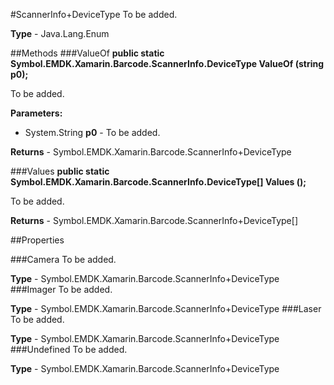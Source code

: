 #ScannerInfo+DeviceType
To be added.

**Type** - Java.Lang.Enum

##Methods
###ValueOf
**public static Symbol.EMDK.Xamarin.Barcode.ScannerInfo.DeviceType ValueOf (string p0);**

To be added.

**Parameters:** 

* System.String **p0** - To be added.

**Returns** - Symbol.EMDK.Xamarin.Barcode.ScannerInfo+DeviceType

###Values
**public static Symbol.EMDK.Xamarin.Barcode.ScannerInfo.DeviceType[] Values ();**

To be added.


**Returns** - Symbol.EMDK.Xamarin.Barcode.ScannerInfo+DeviceType[]

##Properties

###Camera
To be added.

**Type** - Symbol.EMDK.Xamarin.Barcode.ScannerInfo+DeviceType
###Imager
To be added.

**Type** - Symbol.EMDK.Xamarin.Barcode.ScannerInfo+DeviceType
###Laser
To be added.

**Type** - Symbol.EMDK.Xamarin.Barcode.ScannerInfo+DeviceType
###Undefined
To be added.

**Type** - Symbol.EMDK.Xamarin.Barcode.ScannerInfo+DeviceType


